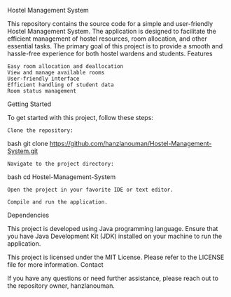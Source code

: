 Hostel Management System

This repository contains the source code for a simple and user-friendly Hostel Management System. The application is designed to facilitate the efficient management of hostel resources, room allocation, and other essential tasks. The primary goal of this project is to provide a smooth and hassle-free experience for both hostel wardens and students.
Features

    Easy room allocation and deallocation
    View and manage available rooms
    User-friendly interface
    Efficient handling of student data
    Room status management

Getting Started

To get started with this project, follow these steps:

    Clone the repository:

bash
git clone https://github.com/hanzlanouman/Hostel-Management-System.git


    Navigate to the project directory:

bash
cd Hostel-Management-System


    Open the project in your favorite IDE or text editor.

    Compile and run the application.

Dependencies

This project is developed using Java programming language. Ensure that you have Java Development Kit (JDK) installed on your machine to run the application.


This project is licensed under the MIT License. Please refer to the LICENSE file for more information.
Contact

If you have any questions or need further assistance, please reach out to the repository owner, hanzlanouman.
